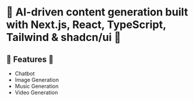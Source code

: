 # 🌟 AI-driven content generation built with Next.js, React, TypeScript, Tailwind & shadcn/ui 🌟

## 🌠 Features 🌠
* Chatbot
* Image Generation
* Music Generation
* Video Generation
